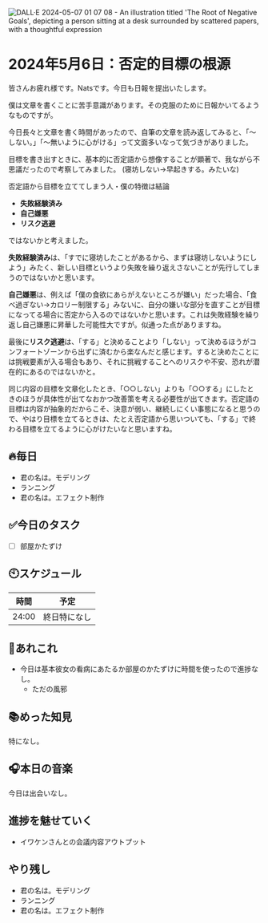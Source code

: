 ![DALL·E 2024-05-07 01 07 08 - An illustration titled 'The Root of Negative Goals', depicting a person sitting at a desk surrounded by scattered papers, with a thoughtful expression](https://github.com/Nats360/Nippo/assets/86301377/a7d9ee73-3df0-44df-ab62-6ad2daa6cfec)
# 2024年5月6日：否定的目標の根源

皆さんお疲れ様です。Natsです。今日も日報を提出いたします。<br>

僕は文章を書くことに苦手意識があります。その克服のために日報かいてるようなものですが。

今日長々と文章を書く時間があったので、自筆の文章を読み返してみると、「～しない。」「～無いように心がける」って文面多いなって気づきがありました。


目標を書き出すときに、基本的に否定語から想像することが顕著で、我ながら不思議だったので考察してみました。
(寝坊しない→早起きする。みたいな)

否定語から目標を立ててしまう人・僕の特徴は結論
- **失敗経験済み**
- **自己嫌悪**
- **リスク逃避**

ではないかと考えました。


**失敗経験済み**は、「すでに寝坊したことがあるから、まずは寝坊しないようにしよう」みたく、新しい目標というより失敗を繰り返えさないことが先行してしまうのではないかと思います。

**自己嫌悪**は、例えば「僕の食欲にあらがえないところが嫌い」だった場合、「食べ過ぎない→カロリー制限する」みないに、自分の嫌いな部分を直すことが目標になってる場合に否定から入るのではないかと思います。これは失敗経験を繰り返し自己嫌悪に昇華した可能性大ですが。似通った点がありますね。

最後に**リスク逃避**は、「する」と決めることより「しない」って決めるほうがコンフォートゾーンから出ずに済むから楽なんだと感じます。すると決めたことには挑戦要素が入る場合もあり、それに挑戦することへのリスクや不安、恐れが潜在的にあるのではないかと。


同じ内容の目標を文章化したとき、「○○しない」よりも「○○する」にしたときのほうが具体性が出てなおかつ改善策を考える必要性が出てきます。否定語の目標は内容が抽象的だからこそ、決意が弱い、継続しにくい事態になると思うので、やはり目標を立てるときは、たとえ否定語から思いついても、「する」で終わる目標を立てるように心がけたいなと思いますね。


## 🔥毎日
- 君の名は。モデリング
- ランニング
- 君の名は。エフェクト制作
## ✅今日のタスク
- [ ] 部屋かたずけ

## 🕙スケジュール
| 時間 |  予定 |
| ---- | ---- |
|  24:00 |終日特になし|


## 📌あれこれ
- 今日は基本彼女の看病にあたるか部屋のかたずけに時間を使ったので進捗なし。
  - ただの風邪


## 📚めった知見
特になし。

## 🎧本日の音楽
今日は出会いなし。

## 進捗を魅せていく
- イワケンさんとの会議内容アウトプット
## やり残し
- 君の名は。モデリング
- ランニング
- 君の名は。エフェクト制作

